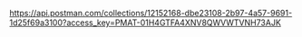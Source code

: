 https://api.postman.com/collections/12152168-dbe23108-2b97-4a57-9691-1d25f69a3100?access_key=PMAT-01H4GTFA4XNV8QWVWTVNH73AJK
